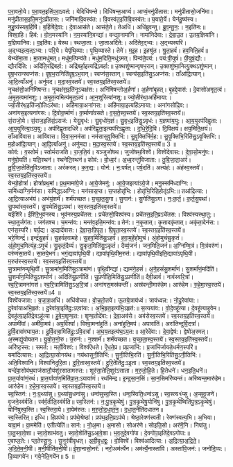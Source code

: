 

  
प॒रा॒वतो॒ये। प॒रा॒वत॒इति॑प॒रा॒ऽवत॑:। येदिधि॑षन्ते। दिधि॑षन्त॒आप्यं॑। आप्यं॒मनु॑प्रीतास:। मनु॑प्रीतासो॒जनि॑मा। मनु॑प्रीतास॒इति॒मनु॑ऽप्रीतास:। जनि॑मावि॒वस्व॑त:। वि॒वस्व॑त॒इति॑वि॒वस्व॑त:॥ य॒याते॒र्ये। येन॑हु॒ष्य॑स्य। न॒हु॒ष्य॑स्यब॒र्हिषि॑। ब॒र्हिषि॑दे॒वा:। दे॒वाआस॑ते। आस॑ते॒ते। तेअधि॑। अधि॑ब्रुवन्तु। ब्रु॒व॒न्तु॒न॒:। न॒इति॑न:॥  
विश्वा॒हि। हिव॑:। वो॒न॒मस्या॑नि। न॒म॒स्या॑नि॒वन्द्या॑। वन्द्या॒नामा॑नि। नामा॑निदेवा:। दे॒वा॒उ॒त। उ॒तय॒ज्ञिया॑नि। य॒ज्ञिया॑निव:। व॒इति॑व:॥ येस्थ। स्थजा॒ता:। जा॒ताअदि॑ते:। अदि॑तेर॒द्भ्य:। अ॒द्भ्यस्परि॑। अ॒द्भ्यइत्य॒त्ऽभ्य:। परि॒ये। येपृ॑थि॒व्या:। पृ॒थि॒व्यास्ते। तेमे॑। म॒इ॒ह। इ॒हश्रु॑त। श्रु॒ता॒हवं॑। हव॒मिति॒हवं॑॥  
येभ्यो॑मा॒ता। मा॒तामधु॑मत्। मधु॑म॒त्पिन्व॑ते। मधु॑म॒दिति॒मधु॑ऽमत्। पिन्व॑ते॒पय॑:। पय॑:पी॒युषं॑। पी॒युषं॒द्यौ:। द्यौरदि॑ति:। अदि॑ति॒रद्रि॑बर्हा:। अद्रि॑बर्हा॒इत्यद्रि॑ऽबर्हा:॥ उ॒क्थशु॑ष्मान्वृषभ॒रान्। उ॒क्तशु॑ष्मा॒नित्यु॒क्थऽशु॑ष्मान्। वृ॒ष॒भरान्स्वप्न॑स:। वृ॒ष॒भ॒रानिति॑वृ॒ष॒ऽभ॒रान्। स्वप्न॑स॒स्तान्। स्वन्प॑स॒इति॑सु॒ऽअप्न॑स:। ताँआ॑दि॒त्यान्। आ॒दि॒त्याँअनु॑। अनु॑मद। म॒दा॒स्व॒स्तये॑। स्व॒स्तय॒इति॑स्व॒स्तये॑॥  
नृ॒चक्ष॑सो॒अनि॑मिषन्त। नृ॒चक्ष॑स॒इति॑नृ॒ऽचक्ष॑स:। अनि॑मिषन्तोअ॒र्हणा॑। अ॒र्हणा॑बृ॒हत्। बृ॒हद्दे॒वास॑:। दे॒वासो॑अमृत॒त्वं। अ॒मृ॒त॒त्वमा॑नशु:। अ॒मृ॒त॒त्वमित्य॑मृ॒त॒ऽत्वं। आ॒न॒शुरित्या॑नशु:॥ ज्यो॒तीर॑था॒अहि॑माया:। ज्यो॒तीर॑थ॒इति॑ज्यो॒तिःऽर॑था:। अहि॑माया॒अना॑गस:। अहि॑माया॒इत्यहि॑ऽमाया:। अना॑गसोदि॒व:। अना॑गस॒इत्यना॑गस:। दि॒वोव॒र्ष्माणं॑। व॒र्ष्माणां॑वसते। व॒स॒ते॒स्व॒स्तये॑। स्व॒स्तय॒इति॑स्व॒स्तये॑॥  
सं॒राजो॒ये। सं॒राज॒इति॑सं॒ऽराज॑:। येसु॒वृध॑:। सु॒वृधो॑य॒ज्ञं। सु॒वृध॒इति॑सु॒ऽवृध॑:। य॒ज्ञमा॑य॒यु:। आ॒य॒युरप॑रिह्वृता:। आ॒य॒युरित्या॒ऽय॒यु:। अप॑रिह्वृतादधिरे। अप॑रिह्वृता॒इत्यप॑रिऽह्वृता:। द॒धि॒रे॒दि॒वि। दि॒विक्षयं॑। क्षय॒मिति॒क्षयं॑॥ ताँआवि॑वास। आवि॑वास। वि॒वा॒स॒नम॑सा। नम॑सासुवृ॒क्तिभि॑:। सु॒वृ॒क्तिभि॑र्म॒ह:। सु॒वृ॒क्तिभि॒रिति॑सु॒ऽवृ॒क्तिभि॑:। म॒होआ॑दि॒त्यान्। आ॒दि॒त्याँअनु॑। अनु॑मदा। म॒दा॒स्व॒स्तये॑। स्व॒स्तय॒इति॑स्व॒स्तये॑॥ 3 ॥  
कोव॑:। व॒स्तोमं॑। स्तोमं॑राजति। रा॒ज॒ति॒यं। यञ्जुजो॑षथ। जुजो॑षथ॒विश्वे॑। विश्वे॑देवास:। दे॒वा॒सो॒मनु॑ष:। मनु॑षो॒यति॑। यति॒स्थन॑। स्थनेति॒स्थन॑॥ कोव॑:। वो॒ध्व॒रं। अ॒ध्व॒रन्तु॑विजाता:। तु॒वि॒जा॒ता॒अरं॑। तु॒वि॒जा॒तेति॑तुविऽजाता:। अरं॑करत्। क॒र॒द्य:। योन॑:। न॒:पर्ष॑त्। पर्ष॒दति॑। अत्यंह॑:। अंह॑स्व॒स्तये॑। स्व॒स्तय॒इति॑स्व॒स्तये॑॥  
येभ्यो॒होत्रां॑। होत्रां॑प्रथ॒मां। प्र॒थ॒मामा॑ये॒जे। आ॒ये॒जेमनु॑:। आ॒ये॒जइत्या॑ऽये॒जे। मनु॒स्समि॑ध्दाग्नि:। समि॑ध्दाग्नि॒र्मन॑सा। समि॑द्धऽअग्नि:। मन॑सास॒प्त। स॒प्तहोतृ॑भि:। होतृ॑भि॒रिति॒होतृ॑ऽभि:॥ तआ॑दि॒त्या:। आ॒दि॒त्याअभ॑यं। अभ॑यं॒शर्म॑। शर्म॑यच्छत। य॒च्छ॒त॒सु॒गा। सु॒गान॑:। सु॒गेति॑सु॒ऽगा। न॒:क॒र्त॒। क॒र्त॒सु॒पथा॑। सु॒पथा॑स्व॒स्तये॑। सु॒पथेति॑सु॒ऽपथा॑। स्व॒स्तय॒इति॑स्व॒स्तये॑॥  
यईशि॑रे। ईशि॑रे॒भुव॑नस्य। भुव॑नस्य॒प्रचे॑तस:। प्रचे॑तसो॒विश्व॑स्य। प्रचे॑तस॒इति॒प्रऽचे॑तस:। विश्व॑स्यस्था॒तु:। स्था॒तुर्जग॑त:। जग॑तश्च। च॒मन्त॑व:। मन्त॑व॒इति॒मन्त॑व:॥ तेन॑:। न॒कृ॒तात्। कृ॒तादकृ॑तात्। अकृ॑ता॒देन॑स:। एन॑स॒स्परि॑। पर्य॒द्य। अ॒द्यादे॑वास:। दे॒वा॒सः॒पि॒पृ॒त॒। पि॒पृ॒ता॒स्व॒स्तये॑। स्व॒स्तय॒इति॑स्व॒स्तये॑॥  
भरे॒ष्विन्द्रं॑। इन्द्रं॑सु॒हवं॑। सु॒हवं॑हवामहे। सु॒हव॒मिति॑सु॒ऽहवं॑। ह॒वा॒म॒हें॒होमुचं॑। अं॒हो॒मुचं॑सु॒कृतं॑। अं॒हो॒मुच॒मित्यं॑ह॒:ऽमुचं॑। सु॒कृतं॒दैव्यं॑। सु॒कृत॒मिति॑सु॒ऽकृतं॑। दैव्यं॒जनं॑। जन॒मिति॒जनं॑॥ अ॒ग्निम्मि॒त्रं। मि॒त्रंवरु॑णं। वरु॑णंसा॒तये॑। सा॒तये॒भगं॑। भगं॒द्यावा॑पृथि॒वी। द्यावा॑पृथि॒वीम॒रुत॑:। द्यावा॑पृथि॒वीइति॒द्यावा॑ऽपृथि॒वी। म॒रुत॑स्स्व॒स्तये॑। स्व॒स्तय॒इति॑स्व॒स्तये॑॥  
सु॒त्रामा॑णम्पृथि॒वीं। सु॒त्रामा॑ण॒मिति॑सु॒ऽत्रामा॑णं। पृ॒थि॒वीन्द्यां। द्याम॑ने॒हसं॑। अ॒ने॒हसं॑सु॒शर्मा॑णं। सु॒शर्मा॑णं॒मदि॑तिं। सु॒शर्मा॑ण॒मिति॑सु॒ऽशर्मा॑णं। अदि॑तिंसु॒प्रणी॑तिं। सु॒प्रणी॑ति॒मिति॑सु॒ऽप्रणी॑तिं॥ दैवी॒न्नावं॑। नावं॑स्वरि॒त्रां। स्व॒रि॒त्रामना॑गसं। स्व॒रि॒त्रामिति॑सु॒ऽअ॒रि॒त्रां। अना॑गस॒मस्र॑वन्तीं। अस्र॑वन्ती॒मारु॑हेम। आरु॑हेम। रु॒हे॒मा॒स्व॒स्तये॑। स्व॒स्तय॒इति॑स्व॒स्तये॑॥4 ॥  
विश्वे॑यजत्रा:। य॒ज॒त्रा॒अधि॑। अधि॑वोचत। वो॒च॒तो॒तये॑। ऊ॒तये॒त्राय॑ध्वं। त्राय॑ध्वन्न:। नो॒दु॒रेवा॑या:। दु॒रेवा॑याअभि॒हृत॑:। दु॒रेवा॑या॒इति॑दु॒:ऽएवा॑या:। अ॒भि॒हृत॒इत्य॑भि॒ऽहृत॑:॥ स॒त्यया॑व:। वो॒दे॒वहू॑त्या। दे॒वहू॑त्याहुवेम। दे॒वहू॑त्या॒इति॑दे॒वऽहू॑त्या। हु॒वे॒म॒शृ॒ण्व॒त:। शृ॒ण्व॒तोदे॑वा:। दे॒वा॒अव॑से। अव॑सेस्व॒स्तये॑। स्व॒स्तय॒इति॑स्व॒स्तये॑॥  
अपामी॑वां। अमी॑वा॒मप॑। अप॒विश्वां॑। विश्वा॒मना॑हुतिं। अना॑हुति॒मप॑। अपारा॑तिं। अरा॑तिन्दुर्वि॒दत्रां॑। दु॒र्वि॒दत्रा॑मघाय॒त:। दु॒र्वि॒दत्रा॒मिति॑दु॒:ऽवि॒दत्रां॑। अ॒घ॒य॒तइत्य॑घ॒ऽय॒त:॥ आ॒रेदे॑वा:। दे॒वा॒द्वेष॑:। द्वेषो॑अ॒स्मत्। अ॒स्मद्यु॑योयतन। यु॒यो॒त॒नो॒रु। उ॒रुन॑:। न॒श्शर्म॑। शर्म॑यच्छत। य॒च्छ॒ता॒स्व॒स्तये॑। स्व॒स्तय॒इति॑स्व॒स्तये॑॥  
अरि॑ष्ट॒स्स:। समर्त॑:। मर्तो॒विश्व॑:। विश्व॑ऎधते। ऎ॒ध॒ते॒प्र। प्रप्र॒जाभि॑:। प्र॒जाभि॑र्जायते॒धर्म॑ण॒स्परि॑॥ यमा॑दित्यास:। आ॒दि॒त्या॒सोनय॑थ। नय॑थासुनी॒तिभि॑:। सु॒नी॒तिभि॒रति॑। सु॒नी॒तिभि॒रिति॑सु॒ऽनी॒तिभि॑:। अति॒विश्वा॑नि। विश्वा॑निदुरि॒ता। दु॒रि॒तास्व॒स्तये॑। दु॒रि॒तेति॑दु॒:ऽइ॒ता। स्व॒स्तय॒इति॑स्व॒स्तये॑॥  
यन्दे॑वा॒सोव॑थ॒वाज॑सातौ॒यंशू॑रसातामरुत:। शूर॑सा॒तेति॒शूर॑ऽसाता। म॒रु॒तो॒हि॒ते। हि॒तेधने॑। धन॒इति॒धने॑॥ प्रा॒त॒र्यावा॑णं॒रथं॑। प्रा॒त॒र्यावा॑ण॒मिति॑प्रा॒त॒:ऽयावा॑णं। रथ॑मिन्द्र। इ॒न्द्र॒सा॒न॒सिं। सा॒न॒सिमरि॑ष्यन्तं। अरि॑ष्यन्त॒मारु॑हेम। आरु॑हेम। रु॒हे॒मा॒स्व॒स्तये॑। स्व॒स्तय॒इति॑स्व॒स्तये॑॥  
स्व॒स्तिन॑:। न॒:प॒थ्या॑सु। प॒थ्या॑सु॒धन्व॑सु। धन्व॑सुस्व॒स्ति। धन्व॒स्विति॒धन्व॑ऽसु। स्व॒स्त्य१॒॑प्सु। अ॒प्सुवृ॒जने॑। वृ॒जने॒स्व॑र्वति। स्व॑र्व॒तीति॒स्व॑र्वति॥ स्व॒स्तिन॑:। न॒:पु॒त्र॒कृ॒थेषु॑। पु॒त्र॒कृ॒थेषु॒योनि॑षु। पु॒त्र॒कृ॒थेष्विति॑पु॒त्र॒ऽकृ॒थेषु॑। योनि॑षुस्व॒स्ति। स्व॒स्तिरा॒ये। रा॒येम॑रुत:। म॒रु॒तो॒द॒धा॒त॒न॒। द॒धा॒त॒नेति॑दधातन॥  
स्व॒स्तिरित्। इध्धि। हिप्रप॑थे। प्रप॑थे॒श्रेष्ठा॑। प्रप॑थ॒इति॒प्रऽप॑थे। श्रेष्ठा॒रेक्ण॑स्वती। रेक्ण॑स्वत्य॒भि। अ॒भिया। यावा॒मं। वा॒ममेति॑। एतीत्येति॑॥ सान॑:। नो॒अ॒मा। अ॒मासो। सोअर॑णे। सोइति॒सो। अर॑णॆ॒नि। निपा॑तु। पा॒तु॒स्वा॒वे॒शा। स्वा॒वे॒शाभ॑वतु। स्वा॒वे॒शेति॑सु॒ऽआ॒वे॒शा। भ॒व॒तुदे॒वगो॑पा। दे॒वगो॑पा॒इति॑दे॒वऽगो॑पा:॥  
ए॒वाप्ल॒ते:। प्ल॒तेस्सू॒नु:। सू॒नुर॑वीवृधत्। अ॒वी॒वृ॒ध॒द्व॒:। वो॒विश्वे॑। विश्व॑आदित्या:। अ॒दि॒त्या॒अ॒दि॒ते॒। अ॒दि॒ते॒म॒नी॒षी। म॒नी॒षीति॑म॒नी॒षी॥ ई॒शा॒नासो॒नर॑:। नरो॒अम॑र्त्येन। अम॑र्त्ये॒नास्ता॑वि। अस्ता॑वि॒जन॑:। जनो॑दि॒व्य:। दि॒व्यागये॑न। गये॒नेति॒गये॑न॥ 5 ॥  
